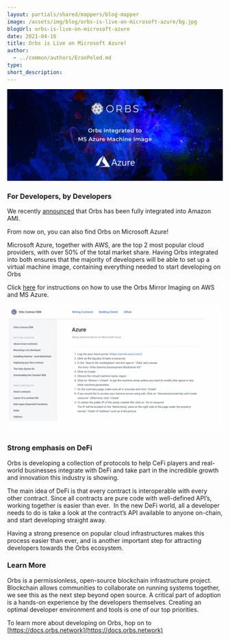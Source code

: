 ```yaml
---
layout: partials/shared/mappers/blog-mapper
image: /assets/img/blog/orbs-is-live-on-microsoft-azure/bg.jpg
blogUrl: orbs-is-live-on-microsoft-azure
date: 2021-04-16
title: Orbs is Live on Microsoft Azure!
author:
  - ../common/authors/EranPeled.md
type:
short_description:
---
```


![](/assets/img/blog/orbs-is-live-on-microsoft-azure/photo_2021-03-30_17-37-54-1-1030x438.jpg)

### For Developers, by Developers

We recently [announced](https://www.orbs.com/orbs-live-on-amazon-ami-published-by-aws-marketplace/) that Orbs has been fully integrated into Amazon AMI.

From now on, you can also find Orbs on Microsoft Azure!

Microsoft Azure, together with AWS, are the top 2 most popular cloud providers, with over 50% of the total market share. Having Orbs integrated into both ensures that the majority of developers will be able to set up a virtual machine image, containing everything needed to start developing on Orbs

Click [here](https://docs.orbs.network/contract-sdk/gamma-in-depth/deploying-gamma-in-the-cloud) for instructions on how to use the Orbs Mirror Imaging on AWS and MS Azure.

![](/assets/img/blog/orbs-is-live-on-microsoft-azure/Screen-Shot-2021-04-15-at-21.40.19-1030x612.png)

### Strong emphasis on DeFi

Orbs is developing a collection of protocols to help CeFi players and real-world businesses integrate with DeFi and take part in the incredible growth and innovation this industry is showing.

The main idea of DeFi is that every contract is interoperable with every other contract. Since all contracts are pure code with well-defined API’s, working together is easier than ever.  In the new DeFi world, all a developer needs to do is take a look at the contract’s API available to anyone on-chain, and start developing straight away.

Having a strong presence on popular cloud infrastructures makes this process easier than ever, and is another important step for attracting developers towards the Orbs ecosystem.

### Learn More

Orbs is a permissionless, open-source blockchain infrastructure project. Blockchain allows communities to collaborate on running systems together, we see this as the next step beyond open source. A critical part of adoption is a hands-on experience by the developers themselves. Creating an optimal developer environment and tools is one of our top priorities.

To learn more about developing on Orbs, hop on to [https://docs.orbs.network](https://docs.orbs.network)
